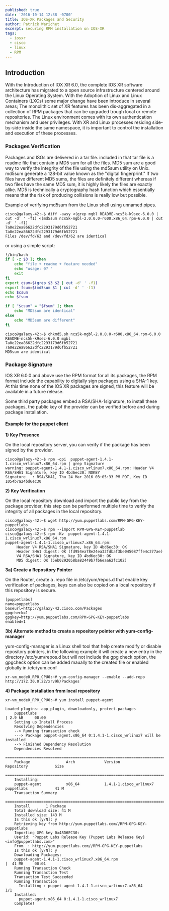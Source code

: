 ```yaml
---
published: true
date: '2016-10-14 12:38 -0700'
title: IOS-XR Packages and Security
author: Patrick Warichet
excerpt: securing RPM installation on IOS-XR
tags:
  - iosxr
  - cisco
  - linux
  - RPM
---
```

## Introduction

With the Introduction of IOX XR 6.0, the complete IOS XR software architecture has migrated to a open source infrastructure centered around the Linux Operating System. With the Adoption of Linux and Linux Containers (LXCs) some major change have been introduce in several areas; The monolithic set of XR features has been dis-aggregated in a collection of RPM packages that can be upgraded trough local or remote repositories. The Linux environment comes with its own authentication mechanism and user privileges. With XR and Linux processes residing side-by-side inside the same namespace, it is important to control the installation and execution of these processes.

### Packages Verification

Packages and ISOs are delivered in a tar file. included in that tar file is a readme file that contain a MD5 sum for all the files. MD5 sum are a good way to verify the integrity of the file using the md5sum utility on Unix.  md5sum generate a 128-bit value known as the "digital fingerprint." If two files have different MD5 sums, the files are definitely different whereas if two files have the same MD5 sum, it is highly likely the files are exactly alike. MD5 is technically a cryptography hash function which essentially means that the risk of producing collisions is really low but possible.

Example of verifying md5sum from the Linux shell using unnamed pipes.

```shell
cisco@galaxy-42:~$ diff -awsy <(grep mgbl README-ncs5k-k9sec-6.0.0 | cut -d' ' -f1) <(md5sum ncs5k-mgbl-2.0.0.0-r600.x86_64.rpm-6.0.0 | cut -d' ' -f1)
7a0e22ea86622dfc2293179d6fb52721               7a0e22ea86622dfc2293179d6fb52721
Files /dev/fd/63 and /dev/fd/62 are identical
```

or using a simple script:

```bash
!/bin/bash
if [ -z $3 ]; then
	echo "file + readme + feature needed"
	echo "usage: 0? "
	exit
fi
export csum=$(grep $3 $2 | cut -d' ' -f1)
export fsum=$(md5sum $1 | cut -d' ' -f1)
echo $csum
echo $fsum

if [ "$csum" = "$fsum" ]; then
	echo "MD5sum are identical"
else
	echo "MD5sum are different"
fi
```

```shell
cisco@galaxy-42:~$ chkmd5.sh ncs5k-mgbl-2.0.0.0-r600.x86_64.rpm-6.0.0 README-ncs5k-k9sec-6.0.0 mgbl
7a0e22ea86622dfc2293179d6fb52721
7a0e22ea86622dfc2293179d6fb52721
MD5sum are identical
```

### Package Signature

IOS XR 6.0.0 and above use the RPM format for all its packages, the RPM format include the capability to digitally sign packages using a SHA-1 key. At this time none of the IOS XR packages are signed, this feature will be available in a future release.

Some third party packages embed a RSA/SHA-1signature, to install these packages, the public key of the provider can be verified before and during package installation.

#### Example for the puppet client

**1) Key Presence**

On the local repository server, you can verify if the package has been signed by the provider.

```shell
cisco@galaxy-42:~$ rpm -qpi  puppet-agent-1.4.1-1.cisco_wrlinux7.x86_64.rpm | grep Signature
warning: puppet-agent-1.4.1-1.cisco_wrlinux7.x86_64.rpm: Header V4 RSA/SHA1 Signature, key ID 4bd6ec30: NOKEY
Signature   : RSA/SHA1, Thu 24 Mar 2016 03:05:33 PM PDT, Key ID 1054b7a24bd6ec30
```

**2) Key Verification**

On the local repository download and import the public key from the package provider, this step can be performed multiple time to verify the integrity of all packages in the local repository.

```shell
cisco@galaxy-42:~$ wget http://yum.puppetlabs.com/RPM-GPG-KEY-puppetlabs
cisco@galaxy-42:~$ rpm --import RPM-GPG-KEY-puppetlab
cisco@galaxy-42:~$ rpm -Kv  puppet-agent-1.4.1-1.cisco_wrlinux7.x86_64.rpm
puppet-agent-1.4.1-1.cisco_wrlinux7.x86_64.rpm:
     Header V4 RSA/SHA1 Signature, key ID 4bd6ec30: OK
     Header SHA1 digest: OK (fd954ea78e24ea32fdbaf3be045087ffe4c277ae)
     V4 RSA/SHA1 Signature, key ID 4bd6ec30: OK
     MD5 digest: OK (5eb0292058ba82449b7fb6eaa62fc102)
```

**3a) Create a Repository Pointer**

On the Router, create a .repo file in /etc/yum/repos.d that enable key verification of packages, keys can also be copied on a local repository if this repository is secure.

```
[puppetlabs]
name=puppetlabs
baseurl=http://galaxy-42.cisco.com/Packages
gpgcheck=1
gpgkey=http://yum.puppetlabs.com/RPM-GPG-KEY-puppetlabs
enabled=1
```

**3b) Alternate method to create a repository pointer with yum-config-manager**

yum-config-manager is a Linux shell tool that help create modify or disable repository pointers, in the following example it will create a new entry in the directory /etc/yum/repos.d but will not include the gpg check option, the gpgcheck option can be added maually to the created file or enabled globally in /etc/yum.conf

```shell
xr-vm_node0_RP0_CPU0:~# yum-config-manager --enable --add-repo http://172.30.0.22/xrv9k/Packages
```

**4) Package Installation from local repository**

```
xr-vm_node0_RP0_CPU0:~# yum install puppet-agent

Loaded plugins: app_plugin, downloadonly, protect-packages
    puppetlabs                                                                     | 2.9 kB     00:00
    Setting up Install Process
    Resolving Dependencies
    --> Running transaction check
    ---> Package puppet-agent.x86_64 0:1.4.1-1.cisco_wrlinux7 will be installed
    --> Finished Dependency Resolution
    Dependencies Resolved
    ======================================================================================================
    Package                Arch             Version                           Repository            Size
    ======================================================================================================
    Installing:
    puppet-agent           x86_64           1.4.1-1.cisco_wrlinux7            puppetlabs            41 M
    Transaction Summary
    ======================================================================================================
    Install       1 Package
    Total download size: 41 M
    Installed size: 143 M
    Is this ok [y/N]: y
    Retrieving key from http://yum.puppetlabs.com//RPM-GPG-KEY-puppetlabs
    Importing GPG key 0x4BD6EC30:
    Userid: "Puppet Labs Release Key (Puppet Labs Release Key) <info@puppetlabs.com>"
    From  : http://yum.puppetlabs.com//RPM-GPG-KEY-puppetlabs
    Is this ok [y/N]: y
    Downloading Packages:
    puppet-agent-1.4.1-1.cisco_wrlinux7.x86_64.rpm                                 |  41 MB     00:01
    Running Transaction Check
    Running Transaction Test
    Transaction Test Succeeded
    Running Transaction
      Installing : puppet-agent-1.4.1-1.cisco_wrlinux7.x86_64                                         1/1
    Installed:
      puppet-agent.x86_64 0:1.4.1-1.cisco_wrlinux7
    Complete!
```
